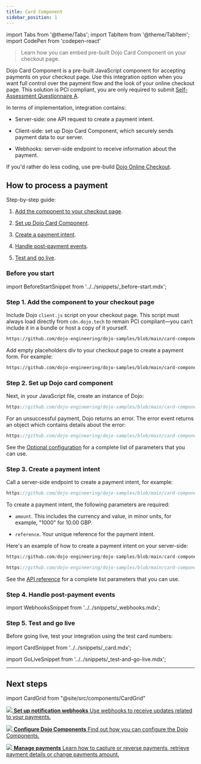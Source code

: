 ```yaml
---
title: Card Component
sidebar_position: 1
---
```

import Tabs from '@theme/Tabs';
import TabItem from '@theme/TabItem';
import CodePen from 'codepen-react'

>Learn how you can embed pre-built Dojo Card Component on your checkout page.

Dojo Card Component is a pre-built JavaScript component for accepting payments on your checkout page. Use this integration option when you want full control over the payment flow and the look of your online checkout page.
This solution is PCI compliant, you are only required to submit [Self-Assessment Questionnaire A](https://www.pcisecuritystandards.org/documents/PCI-DSS-v3_2_1-SAQ-A.pdf).

In terms of implementation, integration contains:

- Server-side: one API request to create a payment intent.

- Client-side: set up Dojo Card Component, which securely sends payment data to our server.

- Webhooks: server-side endpoint to receive information about the payment.

If you'd rather do less coding, use pre-build [Dojo Online Checkout](../online-checkout/online-checkout.md).

## How to process a payment

Step-by-step guide:

1. [Add the component to your checkout page](#step-1-add-the-component-to-your-checkout-page).

2. [Set up Dojo Card Component](#step-2-set-up-dojo-card-component).

3. [Create a payment intent](#step-3-create-a-payment-intent).

4. [Handle post-payment events](#step-4-handle-post-payment-events).

5. [Test and go live](#step-5-test-and-go-live).

### Before you start

import BeforeStartSnippet from '../../snippets/_before-start.mdx';

<BeforeStartSnippet />

### Step 1. Add the component to your checkout page

Include Dojo `client.js` script on your checkout page. This script must always load directly from `cdn.dojo.tech` to remain PCI compliant—you can’t include it in a bundle or host a copy of it yourself.

```html reference title="index.html"
https://github.com/dojo-engineering/dojo-samples/blob/main/card-component/client/html/templates/index.html#L4-L8
```

Add empty placeholders div to your checkout page to create a payment form.
For example:

```html reference title="index.html"
https://github.com/dojo-engineering/dojo-samples/blob/main/card-component/client/html/templates/index.html#L9-L24
```

### Step 2. Set up Dojo card component

Next, in your JavaScript file, create an instance of Dojo:

```js reference title="script.js"
https://github.com/dojo-engineering/dojo-samples/blob/main/card-component/client/html/static/script.js#L17-L59
```

 For an unsuccessful payment, Dojo returns an error. The error event returns an object which contains details about the error:

```js reference title="script.js"
https://github.com/dojo-engineering/dojo-samples/blob/main/card-component/client/html/static/script.js#L61-L75
```

See the [Optional configuration](./configuration.md) for a complete list of parameters that you can use.

### Step 3. Create a payment intent

Call a server-side endpoint to create a payment intent, for example:

```js reference title="script.js"
https://github.com/dojo-engineering/dojo-samples/blob/main/card-component/client/html/static/script.js#L2-L16
```

To create a payment intent, the following parameters are required:

- `amount`. This includes the currency and value, in minor units, for example, "1000" for 10.00 GBP.

- `reference`. Your unique reference for the payment intent.

Here's an example of how to create a payment intent on your server-side:

<Tabs groupId="codeGroup">
  <TabItem value="python" label="Python">

```py reference title="server.py"
https://github.com/dojo-engineering/dojo-samples/blob/main/card-component/server/python/server.py#L36-L61
```

  </TabItem>
  <TabItem value="C#" label="C#">

```csharp reference title="server.cs"
https://github.com/dojo-engineering/dojo-samples/blob/main/card-component/server/cs/server.cs
```

  </TabItem>
</Tabs>

See the [API reference](/api#operation/PaymentIntents_CreatePaymentIntent) for a complete list parameters that you can use.

### Step 4. Handle post-payment events

import WebhooksSnippet from '../../snippets/_webhooks.mdx';

<WebhooksSnippet />

### Step 5. Test and go live

Before going live, test your integration using the test card numbers:

import CardSnippet from '../../snippets/_card.mdx';

<CardSnippet />

import GoLiveSnippet from '../../snippets/_test-and-go-live.mdx';

<GoLiveSnippet />

---

## Next steps

import CardGrid from "@site/src/components/CardGrid"

<CardGrid home>

[![](/images/dojo-icons/AnchorSimple.svg) **Set up notification webhooks** Use webhooks to receive updates related to your payments.](../../development-resources/webhooks.md)

[![](/images/dojo-icons/Settings.svg) **Configure Dojo Components** Find out how you can configure the Dojo Components.](./configuration.md)

[![](/images/dojo-icons/Filters.svg) **Manage payments** Learn how to capture or reverse payments, retrieve payment details or change payments amount.](../../manage-payments/manage-payments.md)

</CardGrid>
